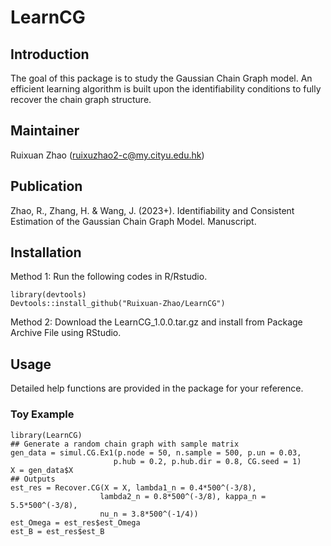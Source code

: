 # LearnCG

## Introduction

The goal of this package is to study the Gaussian Chain Graph model. An efficient learning algorithm is built upon the identifiability conditions to fully recover the chain graph structure.

## Maintainer

Ruixuan Zhao (ruixuzhao2-c@my.cityu.edu.hk)

## Publication

Zhao, R., Zhang, H. & Wang, J. (2023+). Identifiability and Consistent Estimation of the Gaussian Chain Graph Model. Manuscript.

## Installation

Method 1: Run the following codes in R/Rstudio.

```
library(devtools)
Devtools::install_github("Ruixuan-Zhao/LearnCG")
```

Method 2: Download the LearnCG_1.0.0.tar.gz and install from Package Archive File using RStudio.

## Usage

Detailed help functions are provided in the package for your reference.

### Toy Example

```
library(LearnCG)
## Generate a random chain graph with sample matrix
gen_data = simul.CG.Ex1(p.node = 50, n.sample = 500, p.un = 0.03,
                       p.hub = 0.2, p.hub.dir = 0.8, CG.seed = 1)
X = gen_data$X
## Outputs
est_res = Recover.CG(X = X, lambda1_n = 0.4*500^(-3/8),
                    lambda2_n = 0.8*500^(-3/8), kappa_n = 5.5*500^(-3/8),
                    nu_n = 3.8*500^(-1/4))
est_Omega = est_res$est_Omega
est_B = est_res$est_B
```
